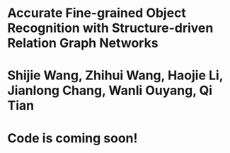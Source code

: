 # Accurate Fine-grained Object Recognition with Structure-driven Relation Graph Networks

# Shijie Wang, Zhihui Wang, Haojie Li, Jianlong Chang, Wanli Ouyang, Qi Tian

# Code is coming soon!
